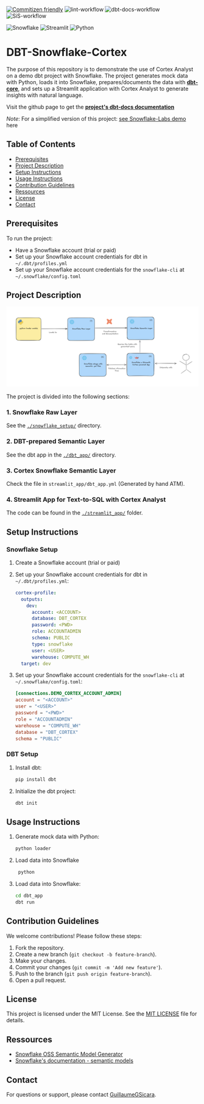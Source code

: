 [![Commitizen friendly](https://img.shields.io/badge/commitizen-friendly-brightgreen.svg)](http://commitizen.github.io/cz-cli/) ![lint-workflow](https://github.com/GuillaumeGSicara/dbt-snowflake-cortex/actions/workflows/lint.yml/badge.svg) ![dbt-docs-workflow](https://github.com/GuillaumeGSicara/dbt-snowflake-cortex/actions/workflows/generate-docs.yml/badge.svg) ![SiS-workflow](https://github.com/GuillaumeGSicara/dbt-snowflake-cortex/actions/workflows/streamlit-snowflake.yml/badge.svg)

![Snowflake](https://a11ybadges.com/badge?logo=snowflake) ![Streamlit](https://a11ybadges.com/badge?logo=streamlit) ![Python](https://a11ybadges.com/badge?logo=python)


# **DBT-Snowflake-Cortex**

The purpose of this repository is to demonstrate the use of Cortex Analyst on a demo dbt project with Snowflake. The project generates mock data with Python, loads it into Snowflake, prepares/documents the data with [**dbt-core**](https://docs.getdbt.com/docs/core/about-core-setup), and sets up a Streamlit application with Cortex Analyst to generate insights with natural language.

Visit the github page to get the [**project's dbt-docs documentation**](https://guillaumegsicara.github.io/dbt-snowflake-cortex/#!/overview)

_Note_: For a simplified version of this project: [see Snowflake-Labs demo](https://github.com/Snowflake-Labs/sfguide-getting-started-with-cortex-analyst) here

## Table of Contents
- [Prerequisites](#prerequisites)
- [Project Description](#project-description)
- [Setup Instructions](#setup-instructions)
- [Usage Instructions](#usage-instructions)
- [Contribution Guidelines](#contribution-guidelines)
- [Ressources](#ressources)
- [License](#license)
- [Contact](#contact)

## Prerequisites

To run the project:
- Have a Snowflake account (trial or paid)
- Set up your Snowflake account credentials for dbt in `~/.dbt/profiles.yml`
- Set up your Snowflake account credentials for the `snowflake-cli` at `~/.snowflake/config.toml`

## Project Description

![Project Setup Diagram](./img/project_setup_diagram.png)

The project is divided into the following sections:

### 1. Snowflake Raw Layer
See the [`./snowflake_setup/`](./snowflake_setup/) directory.

### 2. DBT-prepared Semantic Layer
See the dbt app in the [`./dbt_app/`](./dbt_app/) directory.

### 3. Cortex Snowflake Semantic Layer
Check the file in `streamlit_app/dbt_app.yml` (Generated by hand ATM).

### 4. Streamlit App for Text-to-SQL with Cortex Analyst
The code can be found in the [`./streamlit_app/`](./streamlit_app/) folder.

## Setup Instructions

### Snowflake Setup
1. Create a Snowflake account (trial or paid)
2. Set up your Snowflake account credentials for dbt in `~/.dbt/profiles.yml`:

    ```yaml
    cortex-profile:
      outputs:
        dev:
          account: <ACCOUNT>
          database: DBT_CORTEX
          password: <PWD>
          role: ACCOUNTADMIN
          schema: PUBLIC
          type: snowflake
          user: <USER>
          warehouse: COMPUTE_WH
      target: dev
    ```
3. Set up your Snowflake account credentials for the `snowflake-cli` at `~/.snowflake/config.toml`:
    ```toml
    [connections.DEMO_CORTEX_ACCOUNT_ADMIN]
    account = "<ACCOUNT>"
    user = "<USER>"
    password = "<PWD>"
    role = "ACCOUNTADMIN"
    warehouse = "COMPUTE_WH"
    database = "DBT_CORTEX"
    schema = "PUBLIC"
    ```

### DBT Setup
1. Install dbt:
    ```sh
    pip install dbt
    ```
2. Initialize the dbt project:
    ```sh
    dbt init
    ```

## Usage Instructions

1. Generate mock data with Python:
    ```sh
    python loader
    ```
2. Load data into Snowflake
   ```sh
    python
   ```
2. Load data into Snowflake:
    ```sh
    cd dbt_app
    dbt run
    ```

## Contribution Guidelines

We welcome contributions! Please follow these steps:
1. Fork the repository.
2. Create a new branch (`git checkout -b feature-branch`).
3. Make your changes.
4. Commit your changes (`git commit -m 'Add new feature'`).
5. Push to the branch (`git push origin feature-branch`).
6. Open a pull request.

## License

This project is licensed under the MIT License. See the [MIT LICENSE](LICENSE.md) file for details.


## Ressources

- [Snowflake OSS Semantic Model Generator](https://github.com/Snowflake-Labs/semantic-model-generator)
- [Snowflake's documentation - semantic models](https://docs.snowflake.com/en/user-guide/snowflake-cortex/cortex-analyst/semantic-model-spec)


## Contact

For questions or support, please contact [GuillaumeGSicara](mailto:guillaume.gonde@sicara.com).